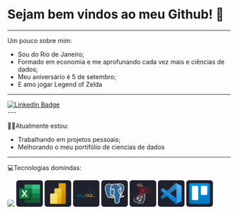 # Sejam bem vindos ao meu Github! 👋
---

Um pouco sobre mim:

- Sou do Rio de Janeiro;
- Formado em economia e me aprofunando cada vez mais e ciências de dados;
- Meu aniversário é 5 de setembro;
- E amo jogar Legend of Zelda
---

<div id="badges">
  <a href = "https://www.linkedin.com/in/pedro-molter?lipi=urn%3Ali%3Apage%3Ad_flagship3_profile_view_base_contact_details%3Bvx8UdzGgSBqG8rgGS1RgEg%3D%3D">
  <img src="https:img.shields.io/badge/LinkedIn-blue?style=for-the-badge&logoColor=White" alt="LinkedIn Badge">
  </a>
</div>
---

👨‍💻Atualmente estou:
- Trabalhando em projetos pessoais;
- Melhorando o meu portifólio de ciencias de dados
---

💻Tecnologias domindas:

<div>
<img src="https://icongr.am/devicon/python-original.svg?size=60&color=currentColor">
<img alt="Excel" height="60" width="60" src="https://github.com/gui-bus/TechIcons/blob/main/Dark/Excel.svg">
<img alt="Power BI" height="60" width="60" src="https://github.com/gui-bus/TechIcons/blob/main/Dark/Power BI.svg">
<img alt="MySQL" height="60" width="60" src="https://github.com/gui-bus/TechIcons/blob/main/Dark/MySQL.svg">
<img alt="Postgresql" height="60" width="60" src="https://github.com/gui-bus/TechIcons/blob/main/Dark/Postgresql.svg">
<img alt="SQL Server" height="60" width="60" src="https://github.com/gui-bus/TechIcons/blob/main/Dark/SQL Server.svg">
<img alt="VSCode" height="60" width="60" src="https://github.com/gui-bus/TechIcons/blob/main/Dark/VSCode.svg">
<img alt="Trello" height="60" width="60" src="https://github.com/gui-bus/TechIcons/blob/main/Dark/Trello.svg">

</div>
